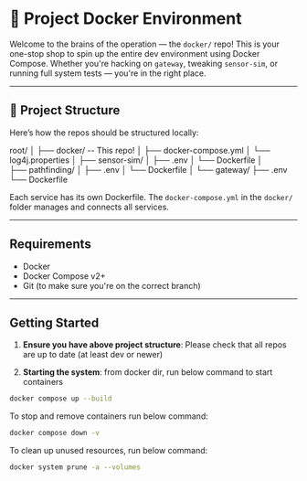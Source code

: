 # 🐳 Project Docker Environment

Welcome to the brains of the operation — the `docker/` repo! This is your one-stop shop to spin up the entire dev environment using Docker Compose. Whether you're hacking on `gateway`, tweaking `sensor-sim`, or running full system tests — you're in the right place.

---

## 📁 Project Structure

Here’s how the repos should be structured locally:

root/
 │ 
 ├── docker/ -- This repo!
 │      ├── docker-compose.yml 
 │      └── log4j.properties
 │ 
 ├── sensor-sim/
 │      ├── .env 
 │      └── Dockerfile 
 │      
 ├── pathfinding/ 
 │      ├── .env 
 │      └── Dockerfile 
 │ 
 └── gateway/
        ├── .env 
        └── Dockerfile


Each service has its own Dockerfile. The `docker-compose.yml` in the `docker/` folder manages and connects all services.

---

## Requirements

- Docker
- Docker Compose v2+
- Git (to make sure you're on the correct branch)

---

## Getting Started

1. **Ensure you have above project structure**:
Please check that all repos are up to date (at least dev or newer)

2. **Starting the system**:
from docker dir, run below command to start containers
```bash
docker compose up --build
```
To stop and remove containers run below command:
```bash
docker compose down -v
```
To clean up unused resources, run below command:
```bash
docker system prune -a --volumes
```
